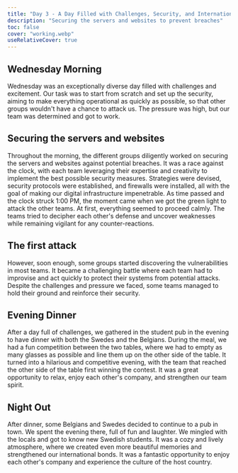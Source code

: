 ```yaml
---
title: "Day 3 - A Day Filled with Challenges, Security, and International Bonding"
description: "Securing the servers and websites to prevent breaches"
toc: false
cover: "working.webp"
useRelativeCover: true
---
```



## Wednesday Morning
Wednesday was an exceptionally diverse day filled with challenges and excitement. Our task was to start from scratch and set up the security, aiming to make everything operational as quickly as possible, so that other groups wouldn't have a chance to attack us. The pressure was high, but our team was determined and got to work.


## Securing the servers and websites
Throughout the morning, the different groups diligently worked on securing the servers and websites against potential breaches. It was a race against the clock, with each team leveraging their expertise and creativity to implement the best possible security measures. Strategies were devised, security protocols were established, and firewalls were installed, all with the goal of making our digital infrastructure impenetrable.
As time passed and the clock struck 1:00 PM, the moment came when we got the green light to attack the other teams. At first, everything seemed to proceed calmly. The teams tried to decipher each other's defense and uncover weaknesses while remaining vigilant for any counter-reactions.


## The first attack
However, soon enough, some groups started discovering the vulnerabilities in most teams. It became a challenging battle where each team had to improvise and act quickly to protect their systems from potential attacks. Despite the challenges and pressure we faced, some teams managed to hold their ground and reinforce their security.



## Evening Dinner
After a day full of challenges, we gathered in the student pub in the evening to have dinner with both the Swedes and the Belgians. During the meal, we had a fun competition between the two tables, where we had to empty as many glasses as possible and line them up on the other side of the table. It turned into a hilarious and competitive evening, with the team that reached the other side of the table first winning the contest. It was a great opportunity to relax, enjoy each other's company, and strengthen our team spirit.


## Night Out
After dinner, some Belgians and Swedes decided to continue to a pub in town. We spent the evening there, full of fun and laughter. We mingled with the locals and got to know new Swedish students. It was a cozy and lively atmosphere, where we created even more beautiful memories and strengthened our international bonds. It was a fantastic opportunity to enjoy each other's company and experience the culture of the host country.
